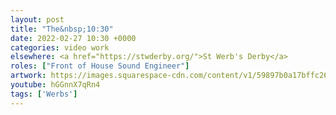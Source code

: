 ```yaml
---
layout: post
title: "The&nbsp;10:30"
date: 2022-02-27 10:30 +0000
categories: video work
elsewhere: <a href="https://stwderby.org/">St Werb's Derby</a>
roles: ["Front of House Sound Engineer"]
artwork: https://images.squarespace-cdn.com/content/v1/59897b0a17bffc269e4fec9b/1575027689741-23EFSM1EWOSUABC1BZVK/St+Werburgh%27s+Logo+-+White-Trans.png?format=1500w
youtube: hGGnnX7qRn4
tags: ['Werbs']
---
```

